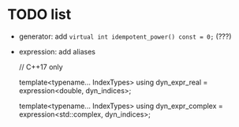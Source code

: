 TODO list
=========

* generator: add `virtual int idempotent_power() const = 0;` (???)
* expression: add aliases

    // C++17 only

    template<typename... IndexTypes> using dyn_expr_real = expression<double, dyn_indices>;

    template<typename... IndexTypes> using dyn_expr_complex = expression<std::complex<double>, dyn_indices>;
